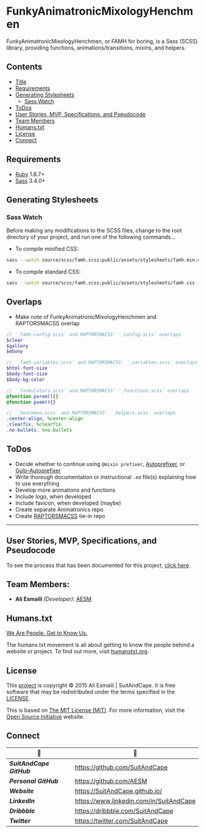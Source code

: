 <!-- README.md -->

FunkyAnimatronicMixologyHenchmen
==========================================================================

FunkyAnimatronicMixologyHenchmen, or FAMH for boring, is a Sass (SCSS) library, providing functions, animations/transitions, mixins, and helpers.

## Contents

- [Title](#funkyanimatronicmixologyhenchmen)
- [Requirements](#requirements)
- [Generating Stylesheets](#generating-stylesheets)
  + [Sass Watch](#sass-watch)
- [ToDos](#todos)
- [User Stories, MVP, Specifications, and Pseudocode](#user-stories-mvp-specifications-and-pseudocode)
- [Team Members](#team-members)
- [Humans.txt](#humanstxt)
- [License](#license)
- [Connect](#connect)

## Requirements

- [Ruby](https://www.ruby-lang.org/en/) 1.8.7+
- [Sass](https://github.com/sass/sass) 3.4.0+

## Generating Stylesheets

### Sass Watch
Before making any modifications to the SCSS files, change to the root directory of your project, and run one of the following commands...

- To compile minified CSS:

``` sh
sass --watch source/scss/famh.scss:public/assets/stylesheets/famh.min.css --style compressed
```

- To compile standard CSS:

``` sh
sass --watch source/scss/famh.scss:public/assets/stylesheets/famh.css
```

## Overlaps

- Make note of FunkyAnimatronicMixologyHenchmen and RAPTORSMACSS overlap

``` scss
// `_famh-config.scss` and RAPTORSMACSS' `_config.scss` overlaps
$clear
$gallery
$ebony
```

``` scss
// `_famh-variables.scss` and RAPTORSMACSS' `_variables.scss` overlaps
$html-font-size
$body-font-size
$body-bg-color
```

``` scss
// `_funkulators.scss` and RAPTORSMACSS' `_functions.scss` overlaps
@function pxrem(){}
@function pxem(){}
```

``` scss
// `_henchmen.scss` and RAPTORSMACSS' `_helpers.scss` overlaps
.center-align, %center-align
.clearfix, %clearfix
.no-bullets, %no-bullets
```

## ToDos

- Decide whether to continue using `@mixin prefixer`, [Autoprefixer](https://github.com/postcss/autoprefixer), or [Gulp-Autoprefixer](https://github.com/sindresorhus/gulp-autoprefixer)
- Write thorough documentation or instructional `.md` file(s) explaining how to use everything
- Develop more animations and functions
- Include logo, when developed
- Include favicon, when developed (maybe)
- Create separate Animatronics repo
- Create [RAPTORSMACSS](https://github.com/SuitAndCape/RAPTORSMACSS) tie-in repo

--------------------------------------------------------------------------

## User Stories, MVP, Specifications, and Pseudocode

To see the process that has been documented for this project, [click here](https://github.com/SuitAndCape/FunkyAnimatronicMixologyHenchmen/blob/master/SMSP.md).

## Team Members:

- **Ali Esmaili** _(Developer)_: [AESM](https://github.com/AESM)

## Humans.txt

[We Are People.  Get to Know Us.](https://github.com/SuitAndCape/FunkyAnimatronicMixologyHenchmen/blob/master/humans.txt)

The humans.txt movement is all about getting to know the people behind a website or project.  To find out more, visit [humanstxt.org](http://humanstxt.org/).

## License

This [project](#funkyanimatronicmixologyhenchmen) is copyright © 2015 Ali Esmaili | SuitAndCape.  It is free software that may be redistributed under the terms specified in the [LICENSE](https://github.com/SuitAndCape/FunkyAnimatronicMixologyHenchmen/blob/master/LICENSE).

This is based on [The MIT License (MIT)](http://opensource.org/licenses/MIT).  For more information, visit the [Open Source Initiative](http://opensource.org/) website.

## Connect

|              :tophat:             |              :rocket:             |
| --------------------------------- | --------------------------------- |
**_SuitAndCape GitHub_** | https://github.com/SuitAndCape
**_Personal GitHub_**    | https://github.com/AESM
**_Website_**            | https://SuitAndCape.github.io/
**_LinkedIn_**           | https://www.linkedin.com/in/SuitAndCape
**_Dribbble_**           | https://dribbble.com/SuitAndCape
**_Twitter_**            | https://twitter.com/SuitAndCape
